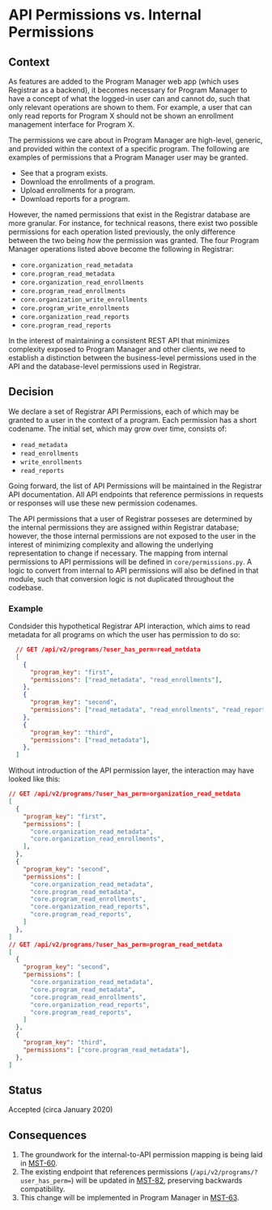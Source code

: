 # API Permissions vs. Internal Permissions

## Context

As features are added to the Program Manager web app
(which uses Registrar as a backend),
it becomes necessary for Program Manager to have a concept of
what the logged-in user can and cannot do,
such that only relevant operations are shown to them.
For example, a user that can only read reports for
Program X should not be shown an enrollment management
interface for Program X.

The permissions we care about in Program Manager
are high-level, generic, and provided within the context of
a specific program.
The following are examples of permissions that a Program Manager
user may be granted.
 - See that a program exists.
 - Download the enrollments of a program.
 - Upload enrollments for a program.
 - Download reports for a program.

However, the named permissions that exist in the Registrar database
are more granular.
For instance, for technical reasons, there exist
two possible permissions for each operation listed
previously, the only difference between the two being
*how* the permission was granted.
The four Program Manager operations listed above become the following
in Registrar:
 - `core.organization_read_metadata`
 - `core.program_read_metadata`
 - `core.organization_read_enrollments`
 - `core.program_read_enrollments`
 - `core.organization_write_enrollments`
 - `core.program_write_enrollments`
 - `core.organization_read_reports`
 - `core.program_read_reports`

In the interest of maintaining a consistent REST API
that minimizes complexity exposed to Program Manager and other clients,
we need to establish a distinction between
the business-level permissions used in the API
and the database-level permissions used in Registrar.

## Decision

We declare a set of Registrar API Permissions,
each of which may be granted to a user in the context of a program.
Each permission has a short codename.
The initial set, which may grow over time, consists of:
 - `read_metadata`
 - `read_enrollments`
 - `write_enrollments`
 - `read_reports`

Going forward, the list of API Permissions will be maintained in
the Registrar API documentation.
All API endpoints that reference permissions in requests or responses
will use these new permission codenames. 

The API permissions that a user of Registrar posseses
are determined by the internal permissions they are assigned within Registrar database;
however, the those internal permissions are not exposed to the user
in the interest of minimizing complexity
and allowing the underlying representation to change if necessary.
The mapping from internal permissions to API permissions
will be defined in ``core/permissions.py``.
A logic to convert from internal to API permissions
will also be defined in that module,
such that conversion logic is not duplicated throughout the codebase.

### Example

Condsider this hypothetical Registrar API interaction,
which aims to read metadata for all programs on which
the user has permission to do so:

```json
  // GET /api/v2/programs/?user_has_perm=read_metdata
  [
    {
      "program_key": "first",
      "permissions": ["read_metadata", "read_enrollments"],
    },
    {
      "program_key": "second",
      "permissions": ["read_metadata", "read_enrollments", "read_reports"],
    },
    {
      "program_key": "third",
      "permissions": ["read_metadata"],
    },
  ]
```

Without introduction of the API permission layer,
the interaction may have looked like this:

```json
// GET /api/v2/programs/?user_has_perm=organization_read_metdata
[
  {
    "program_key": "first",
    "permissions": [
      "core.organization_read_metadata",
      "core.organization_read_enrollments",
    ],
  },
  {
    "program_key": "second",
    "permissions": [
      "core.organization_read_metadata",
      "core.program_read_metadata",
      "core.program_read_enrollments",
      "core.organization_read_reports",
      "core.program_read_reports",
    ]
  },
]
// GET /api/v2/programs/?user_has_perm=program_read_metdata
[
  {
    "program_key": "second",
    "permissions": [
      "core.organization_read_metadata",
      "core.program_read_metadata",
      "core.program_read_enrollments",
      "core.organization_read_reports",
      "core.program_read_reports",
    ]
  },
  {
    "program_key": "third",
    "permissions": ["core.program_read_metadata"],
  },
]
```

## Status

Accepted (circa January 2020)


## Consequences

1. The groundwork for the internal-to-API permission mapping is being laid in [MST-60](https://openedx.atlassian.net/browse/MST-60).
2. The existing endpoint that references permissions (``/api/v2/programs/?user_has_perm=``) will be updated in [MST-82](https://openedx.atlassian.net/browse/MST-82), preserving backwards compatibility.
3. This change will be implemented in Program Manager in [MST-63](https://openedx.atlassian.net/browse/MST-63).
